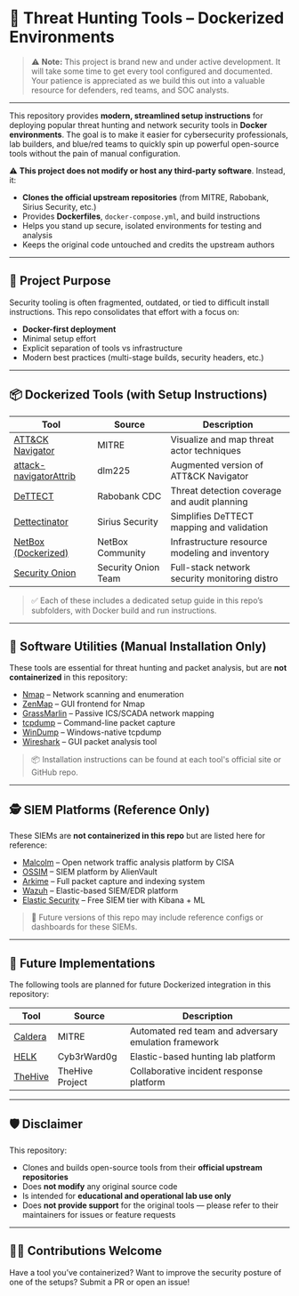 # 🧰 Threat Hunting Tools – Dockerized Environments

> ⚠️ **Note:** This project is brand new and under active development. It will take some time to get every tool configured and documented. Your patience is appreciated as we build this out into a valuable resource for defenders, red teams, and SOC analysts.

---

This repository provides **modern, streamlined setup instructions** for deploying popular threat hunting and network security tools in **Docker environments**. The goal is to make it easier for cybersecurity professionals, lab builders, and blue/red teams to quickly spin up powerful open-source tools without the pain of manual configuration.

⚠️ **This project does not modify or host any third-party software**. Instead, it:

- **Clones the official upstream repositories** (from MITRE, Rabobank, Sirius Security, etc.)
- Provides **Dockerfiles**, `docker-compose.yml`, and build instructions
- Helps you stand up secure, isolated environments for testing and analysis
- Keeps the original code untouched and credits the upstream authors

---

## 🎯 Project Purpose

Security tooling is often fragmented, outdated, or tied to difficult install instructions. This repo consolidates that effort with a focus on:

- **Docker-first deployment**
- Minimal setup effort
- Explicit separation of tools vs infrastructure
- Modern best practices (multi-stage builds, security headers, etc.)

---

## 📦 Dockerized Tools (with Setup Instructions)

| Tool                                                                        | Source              | Description                                    |
| --------------------------------------------------------------------------- | ------------------- | ---------------------------------------------- |
| [ATT&CK Navigator](https://github.com/mitre-attack/attack-navigator.git)    | MITRE               | Visualize and map threat actor techniques      |
| [attack-navigatorAttrib](https://github.com/dlm225/attack-navigatorAttrib)  | dlm225              | Augmented version of ATT&CK Navigator          |
| [DeTTECT](https://github.com/rabobank-cdc/DeTTECT)                          | Rabobank CDC        | Threat detection coverage and audit planning   |
| [Dettectinator](https://github.com/siriussecurity/dettectinator/)           | Sirius Security     | Simplifies DeTTECT mapping and validation      |
| [NetBox (Dockerized)](https://github.com/netbox-community/netbox-docker)    | NetBox Community    | Infrastructure resource modeling and inventory |
| [Security Onion](https://github.com/Security-Onion-Solutions/securityonion) | Security Onion Team | Full-stack network security monitoring distro  |

> ✅ Each of these includes a dedicated setup guide in this repo’s subfolders, with Docker build and run instructions.

---

## 🔧 Software Utilities (Manual Installation Only)

These tools are essential for threat hunting and packet analysis, but are **not containerized** in this repository:

- [Nmap](https://nmap.org/) – Network scanning and enumeration
- [ZenMap](https://nmap.org/zenmap/) – GUI frontend for Nmap
- [GrassMarlin](https://github.com/nsacyber/GRASSMARLIN) – Passive ICS/SCADA network mapping
- [tcpdump](https://www.tcpdump.org/) – Command-line packet capture
- [WinDump](https://www.winpcap.org/windump/) – Windows-native tcpdump
- [Wireshark](https://www.wireshark.org/) – GUI packet analysis tool

> 📦 Installation instructions can be found at each tool's official site or GitHub repo.

---

## 🕵️ SIEM Platforms (Reference Only)

These SIEMs are **not containerized in this repo** but are listed here for reference:

- [Malcolm](https://malcolm.fyi/) – Open network traffic analysis platform by CISA
- [OSSIM](https://github.com/ossimlabs/ossim) – SIEM platform by AlienVault
- [Arkime](https://arkime.com/) – Full packet capture and indexing system
- [Wazuh](https://wazuh.com/) – Elastic-based SIEM/EDR platform
- [Elastic Security](https://www.elastic.co/security) – Free SIEM tier with Kibana + ML

> 📝 Future versions of this repo may include reference configs or dashboards for these SIEMs.

---

## 🔮 Future Implementations

The following tools are planned for future Dockerized integration in this repository:

| Tool                                                  | Source          | Description                                          |
| ----------------------------------------------------- | --------------- | ---------------------------------------------------- |
| [Caldera](https://github.com/mitre/caldera)           | MITRE           | Automated red team and adversary emulation framework |
| [HELK](https://github.com/Cyb3rWard0g/HELK)           | Cyb3rWard0g     | Elastic-based hunting lab platform                   |
| [TheHive](https://github.com/TheHive-Project/TheHive) | TheHive Project | Collaborative incident response platform             |

---

## 🛡️ Disclaimer

This repository:

- Clones and builds open-source tools from their **official upstream repositories**
- Does **not modify** any original source code
- Is intended for **educational and operational lab use only**
- Does **not provide support** for the original tools — please refer to their maintainers for issues or feature requests

---

## 🧑‍💻 Contributions Welcome

Have a tool you’ve containerized? Want to improve the security posture of one of the setups? Submit a PR or open an issue!


